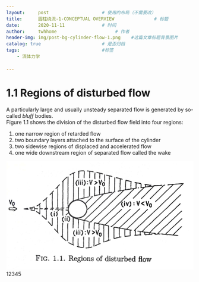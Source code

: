 ```yaml
---
layout:     post                    # 使用的布局（不需要改）
title:      圆柱绕流-1-CONCEPTUAL OVERVIEW               # 标题 
date:       2020-11-11              # 时间
author:     twhhome                      # 作者
header-img: img/post-bg-cylinder-flow-1.png    #这篇文章标题背景图片
catalog: true                       # 是否归档
tags:                               #标签
    - 流体力学

---
```


# 1.1 Regions of disturbed flow
A particularly large and usually unsteady separated flow is generated by so-called _bluff_ bodies.<br>
Figure 1.1 shows the division of the disturbed flow field into four regions:
1. one narrow region of retarded flow
2. two boundary layers attached to the surface of the cylinder
3. two sidewise regions of displaced and accelerated flow
4. one wide downstream region of separated flow called the wake

![fig1.1](/img/flow-past-circular-cylinder/fig1.1.jpg)
12345